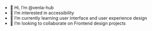 - 👋 Hi, I’m @venla-hub
- 👀 I’m interested in accessibility
- 🌱 I’m currently learning user interface and user experience design
- 💞️ I’m looking to collaborate on Frontend design projects


<!---
venla-hub/venla-hub is a ✨ special ✨ repository because its `README.md` (this file) appears on your GitHub profile.
You can click the Preview link to take a look at your changes.
--->
